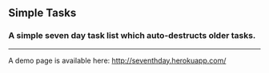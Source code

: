 ## Simple Tasks
### A simple seven day task list which auto-destructs older tasks.
____________________

A demo page is available here: http://seventhday.herokuapp.com/


